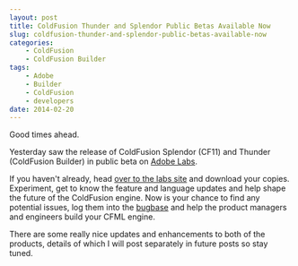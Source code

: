 ```yaml
---
layout: post
title: ColdFusion Thunder and Splendor Public Betas Available Now
slug: coldfusion-thunder-and-splendor-public-betas-available-now
categories:
    - ColdFusion
    - ColdFusion Builder
tags:
    - Adobe
    - Builder
    - ColdFusion
    - developers
date: 2014-02-20
---
```


Good times ahead.

<!-- more -->

Yesterday saw the release of ColdFusion Splendor (CF11) and Thunder (ColdFusion Builder) in public beta on <a title="Adobe Labs ColdFusion" href="http://labs.adobe.com/technologies/coldfusion" target="_blank">Adobe Labs</a>.

If you haven't already, head <a title="Adobe Labs ColdFusion" href="http://labs.adobe.com/technologies/coldfusion" target="_blank">over to the labs site</a> and download your copies. Experiment, get to know the feature and language updates and help shape the future of the ColdFusion engine. Now is your chance to find any potential issues, log them into the <a title="Adobe BugBase" href="http://bugbase.adobe.com" target="_blank">bugbase</a> and help the product managers and engineers build your CFML engine.

There are some really nice updates and enhancements to both of the products, details of which I will post separately in future posts so stay tuned.
